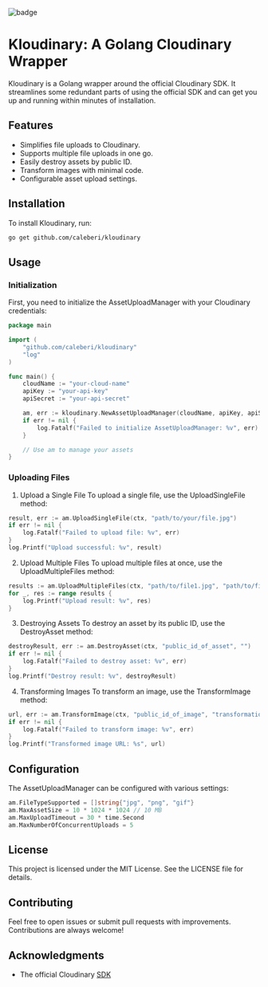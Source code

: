 ![badge](https://github.com/github/docs/actions/workflows/main.yml/badge.svg?event=push)
# Kloudinary: A Golang Cloudinary Wrapper

Kloudinary is a Golang wrapper around the official Cloudinary SDK. It streamlines some redundant parts of using the official SDK and can get you up and running within minutes of installation.

## Features

- Simplifies file uploads to Cloudinary.
- Supports multiple file uploads in one go.
- Easily destroy assets by public ID.
- Transform images with minimal code.
- Configurable asset upload settings.

## Installation

To install Kloudinary, run:

```sh
go get github.com/caleberi/kloudinary
```

## Usage
### Initialization

First, you need to initialize the AssetUploadManager with your Cloudinary credentials:

```go
package main

import (
	"github.com/caleberi/kloudinary"
	"log"
)

func main() {
	cloudName := "your-cloud-name"
	apiKey := "your-api-key"
	apiSecret := "your-api-secret"

	am, err := kloudinary.NewAssetUploadManager(cloudName, apiKey, apiSecret)
	if err != nil {
		log.Fatalf("Failed to initialize AssetUploadManager: %v", err)
	}

	// Use am to manage your assets
}
```

### Uploading Files

1. Upload a Single File
To upload a single file, use the UploadSingleFile method:

```go
result, err := am.UploadSingleFile(ctx, "path/to/your/file.jpg")
if err != nil {
    log.Fatalf("Failed to upload file: %v", err)
}
log.Printf("Upload successful: %v", result)
```

2. Upload Multiple Files
To upload multiple files at once, use the UploadMultipleFiles method:

```go
results := am.UploadMultipleFiles(ctx, "path/to/file1.jpg", "path/to/file2.png")
for _, res := range results {
    log.Printf("Upload result: %v", res)
}
```

3. Destroying Assets
To destroy an asset by its public ID, use the DestroyAsset method:

```go
destroyResult, err := am.DestroyAsset(ctx, "public_id_of_asset", "")
if err != nil {
    log.Fatalf("Failed to destroy asset: %v", err)
}
log.Printf("Destroy result: %v", destroyResult)
```

4. Transforming Images
To transform an image, use the TransformImage method:

```go
url, err := am.TransformImage(ctx, "public_id_of_image", "transformation_string")
if err != nil {
    log.Fatalf("Failed to transform image: %v", err)
}
log.Printf("Transformed image URL: %s", url)
```


## Configuration

The AssetUploadManager can be configured with various settings:
```go
am.FileTypeSupported = []string{"jpg", "png", "gif"}
am.MaxAssetSize = 10 * 1024 * 1024 // 10 MB
am.MaxUploadTimeout = 30 * time.Second
am.MaxNumberOfConcurrentUploads = 5
```

## License
This project is licensed under the MIT License. See the LICENSE file for details.

## Contributing
Feel free to open issues or submit pull requests with improvements. Contributions are always welcome!

## Acknowledgments
 
- The official Cloudinary [SDK](https://github.com/cloudinary/cloudinary-go)